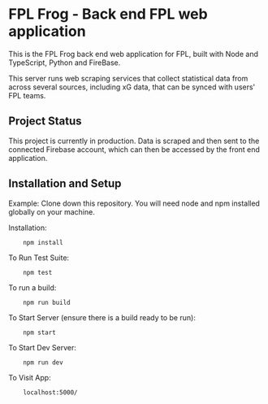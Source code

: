 # FPL Frog - Back end FPL web application

This is the FPL Frog back end web application for FPL, built with Node and TypeScript, Python and FireBase.

This server runs web scraping services that collect statistical data from across several sources, including xG data, that can be synced with users' FPL teams.

## Project Status

This project is currently in production. Data is scraped and then sent to the connected Firebase account, which can then be accessed by the front end application.

## Installation and Setup

Example:
Clone down this repository. You will need node and npm installed globally on your machine.

Installation:

        npm install

To Run Test Suite:

        npm test

To run a build:

        npm run build

To Start Server (ensure there is a build ready to be run):

        npm start

To Start Dev Server:

        npm run dev

To Visit App:

        localhost:5000/

